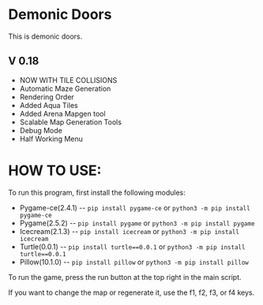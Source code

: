 # Demonic Doors #

This is demonic doors.

## V 0.18 ##

- NOW WITH TILE COLLISIONS
- Automatic Maze Generation
- Rendering Order
- Added Aqua Tiles
- Added Arena Mapgen tool
- Scalable Map Generation Tools
- Debug Mode
- Half Working Menu

# HOW TO USE: #

To run this program, first install the following modules:

 - Pygame-ce(2.4.1)   --   ```pip install pygame-ce``` or ```python3 -m pip install pygame-ce```
 - Pygame(2.5.2)   --   ```pip install pygame``` or ```python3 -m pip install pygame```
 - Icecream(2.1.3) --   ```pip install icecream``` or ```python3 -m pip install icecream```
 - Turtle(0.0.1)   --   ```pip install turtle==0.0.1``` or ```python3 -m pip install turtle==0.0.1```
 - Pillow(10.1.0)  --   ```pip install pillow``` or ```python3 -m pip install pillow```

To run the game, press the run button at the top right in the main script.

If you want to change the map or regenerate it, use the f1, f2, f3, or f4 keys.
